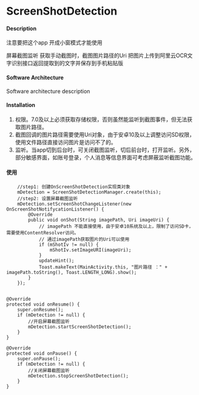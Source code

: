 # ScreenShotDetection

#### Description
注意要把这个app 开成小窗模式才能使用

屏幕截图监听
获取手动截图时，截图图片路径的Uri
把图片上传到阿里云OCR文字识别接口返回提取到的文字并保存到手机粘贴版

#### Software Architecture
Software architecture description

#### Installation

1.  权限。7.0及以上必须获取存储权限，否则虽然能监听到截图事件，但无法获取图片路径。
2.  截图回调的图片路径需要使用Uri对象，由于安卓10及以上调整访问SD权限，使用文件路径直接访问图片是访问不了的。
3.  监听。当app切到后台时，可关闭截图监听，切后前台时，打开监听。另外，部分敏感界面，如账号登录，个人消息等信息界面可考虑屏蔽监听截图功能。

#### 使用

        //step1: 创建OnScreenShotDetection实现类对象
        mDetection = ScreenShotDetectionManager.create(this);
        //step2: 设置屏幕截图监听
        mDetection.setScreenShotChangeListener(new OnScreenShotNotifycationListener() {
            @Override
            public void onShot(String imagePath, Uri imageUri) {
                // imagePath 不能直接使用，由于安卓10系统及以上，限制了访问SD卡，需要使用ContentResolver访问。
                // 通过imagePath获取图片的Uri可以使用
                if (mShotIv != null) {
                    mShotIv.setImageURI(imageUri);
                }
                updateHint();
                Toast.makeText(MainActivity.this, "图片路径 ：" + imagePath.toString(), Toast.LENGTH_LONG).show();
            }
        });


    @Override
    protected void onResume() {
        super.onResume();
        if (mDetection != null) {
            //开启屏幕截图监听
            mDetection.startScreenShotDetection();
        }
    }

    @Override
    protected void onPause() {
        super.onPause();
        if (mDetection != null) {
            //关闭屏幕截图监听
            mDetection.stopScreenShotDetection();
        }
    }

 


